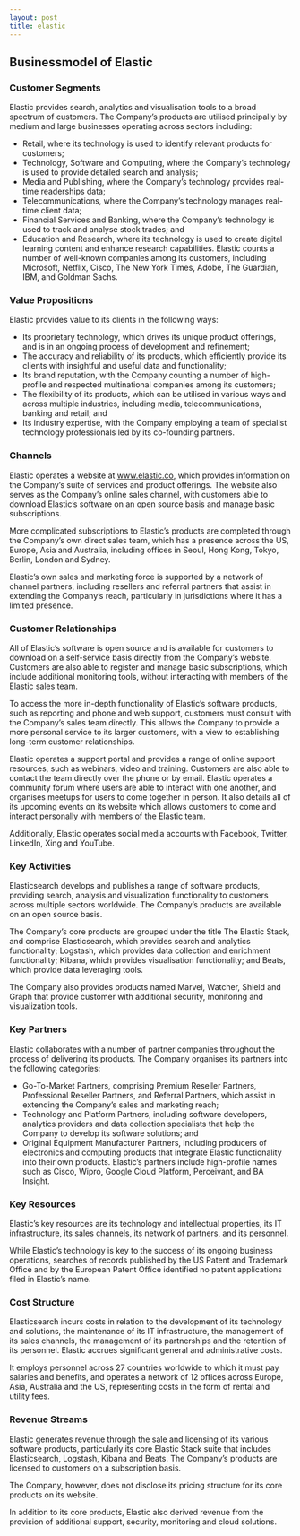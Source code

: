 ```yaml
---
layout: post
title: elastic
---
```


Businessmodel of Elastic
-------------------------

### Customer Segments

Elastic provides search, analytics and visualisation tools to a broad spectrum of customers. The Company’s products are utilised principally by medium and large businesses operating across sectors including:

 * Retail, where its technology is used to identify relevant products for customers;
* Technology, Software and Computing, where the Company’s technology is used to provide detailed search and analysis;
* Media and Publishing, where the Company’s technology provides real-time readerships data;
* Telecommunications, where the Company’s technology manages real-time client data;
* Financial Services and Banking, where the Company’s technology is used to track and analyse stock trades; and
* Education and Research, where its technology is used to create digital learning content and enhance research capabilities.
 Elastic counts a number of well-known companies among its customers, including Microsoft, Netflix, Cisco, The New York Times, Adobe, The Guardian, IBM, and Goldman Sachs.

### Value Propositions

Elastic provides value to its clients in the following ways:

 * Its proprietary technology, which drives its unique product offerings, and is in an ongoing process of development and refinement;
* The accuracy and reliability of its products, which efficiently provide its clients with insightful and useful data and functionality;
* Its brand reputation, with the Company counting a number of high-profile and respected multinational companies among its customers;
* The flexibility of its products, which can be utilised in various ways and across multiple industries, including media, telecommunications, banking and retail; and
* Its industry expertise, with the Company employing a team of specialist technology professionals led by its co-founding partners.
 ### Channels

Elastic operates a website at www.elastic.co, which provides information on the Company’s suite of services and product offerings. The website also serves as the Company’s online sales channel, with customers able to download Elastic’s software on an open source basis and manage basic subscriptions.

More complicated subscriptions to Elastic’s products are completed through the Company’s own direct sales team, which has a presence across the US, Europe, Asia and Australia, including offices in Seoul, Hong Kong, Tokyo, Berlin, London and Sydney.

Elastic’s own sales and marketing force is supported by a network of channel partners, including resellers and referral partners that assist in extending the Company’s reach, particularly in jurisdictions where it has a limited presence.

### Customer Relationships

All of Elastic’s software is open source and is available for customers to download on a self-service basis directly from the Company’s website. Customers are also able to register and manage basic subscriptions, which include additional monitoring tools, without interacting with members of the Elastic sales team.

To access the more in-depth functionality of Elastic’s software products, such as reporting and phone and web support, customers must consult with the Company’s sales team directly. This allows the Company to provide a more personal service to its larger customers, with a view to establishing long-term customer relationships.

Elastic operates a support portal and provides a range of online support resources, such as webinars, video and training. Customers are also able to contact the team directly over the phone or by email. Elastic operates a community forum where users are able to interact with one another, and organises meetups for users to come together in person. It also details all of its upcoming events on its website which allows customers to come and interact personally with members of the Elastic team.

Additionally, Elastic operates social media accounts with Facebook, Twitter, LinkedIn, Xing and YouTube.

### Key Activities

Elasticsearch develops and publishes a range of software products, providing search, analysis and visualization functionality to customers across multiple sectors worldwide. The Company’s products are available on an open source basis.

The Company’s core products are grouped under the title The Elastic Stack, and comprise Elasticsearch, which provides search and analytics functionality; Logstash, which provides data collection and enrichment functionality; Kibana, which provides visualisation functionality; and Beats, which provide data leveraging tools.

The Company also provides products named Marvel, Watcher, Shield and Graph that provide customer with additional security, monitoring and visualization tools.

### Key Partners

Elastic collaborates with a number of partner companies throughout the process of delivering its products. The Company organises its partners into the following categories:

 * Go-To-Market Partners, comprising Premium Reseller Partners, Professional Reseller Partners, and Referral Partners, which assist in extending the Company’s sales and marketing reach;
* Technology and Platform Partners, including software developers, analytics providers and data collection specialists that help the Company to develop its software solutions; and
* Original Equipment Manufacturer Partners, including producers of electronics and computing products that integrate Elastic functionality into their own products.
 Elastic’s partners include high-profile names such as Cisco, Wipro, Google Cloud Platform, Perceivant, and BA Insight.

### Key Resources

Elastic’s key resources are its technology and intellectual properties, its IT infrastructure, its sales channels, its network of partners, and its personnel.

While Elastic’s technology is key to the success of its ongoing business operations, searches of records published by the US Patent and Trademark Office and by the European Patent Office identified no patent applications filed in Elastic’s name.

### Cost Structure

Elasticsearch incurs costs in relation to the development of its technology and solutions, the maintenance of its IT infrastructure, the management of its sales channels, the management of its partnerships and the retention of its personnel. Elastic accrues significant general and administrative costs.

It employs personnel across 27 countries worldwide to which it must pay salaries and benefits, and operates a network of 12 offices across Europe, Asia, Australia and the US, representing costs in the form of rental and utility fees.

### Revenue Streams

Elastic generates revenue through the sale and licensing of its various software products, particularly its core Elastic Stack suite that includes Elasticsearch, Logstash, Kibana and Beats. The Company’s products are licensed to customers on a subscription basis.

The Company, however, does not disclose its pricing structure for its core products on its website.

In addition to its core products, Elastic also derived revenue from the provision of additional support, security, monitoring and cloud solutions.
